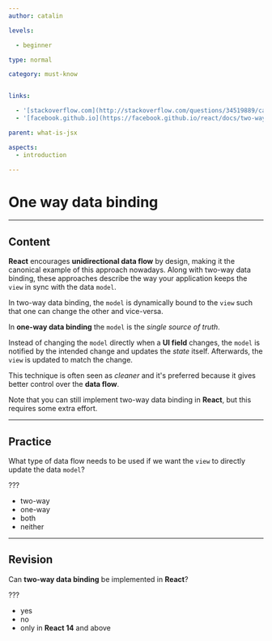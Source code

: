 ```yaml
---
author: catalin

levels:

  - beginner

type: normal

category: must-know


links:

  - '[stackoverflow.com](http://stackoverflow.com/questions/34519889/can-anyone-explain-the-difference-between-reacts-one-way-data-binding-and-angula){website}'
  - '[facebook.github.io](https://facebook.github.io/react/docs/two-way-binding-helpers.html){website}'

parent: what-is-jsx

aspects:
  - introduction

---
```


# One way data binding

---
## Content

**React** encourages **unidirectional data flow** by design, making it the canonical example of this approach nowadays. Along with two-way data binding, these approaches describe the way your application keeps the `view` in sync with the data `model`.

In two-way data binding, the `model` is dynamically bound to the `view` such that one can change the other and vice-versa.

In **one-way data binding** the `model` is the *single source of truth*.

Instead of changing the `model` directly when a **UI field** changes, the `model` is notified by the intended change and updates the *state* itself. Afterwards, the `view` is updated to match the change.

This technique is often seen as *cleaner* and it's preferred because it gives better control over the **data flow**.

Note that you can still implement two-way data binding in **React**, but this requires some extra effort.

---
## Practice

What type of data flow needs to be used if we want the `view` to directly update the data `model`?

???


* two-way
* one-way
* both
* neither

---
## Revision

Can **two-way data binding** be implemented in **React**?

???


* yes
* no
* only in **React 14** and above


